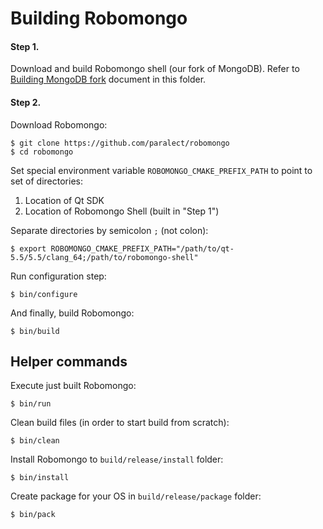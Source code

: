 Building Robomongo
==================

#### Step 1.

Download and build Robomongo shell (our fork of MongoDB). 
Refer to [Building MongoDB fork](BuildingMongoDB.md) document in this folder.

#### Step 2.

Download Robomongo: 

    $ git clone https://github.com/paralect/robomongo
    $ cd robomongo

Set special environment variable `ROBOMONGO_CMAKE_PREFIX_PATH` to point to set of 
directories:

1. Location of Qt SDK
2. Location of Robomongo Shell (built in "Step 1")

Separate directories by semicolon `;` (not colon):

    $ export ROBOMONGO_CMAKE_PREFIX_PATH="/path/to/qt-5.5/5.5/clang_64;/path/to/robomongo-shell"
    
Run configuration step:
    
    $ bin/configure 
    
And finally, build Robomongo:
    
    $ bin/build 
    
## Helper commands

Execute just built Robomongo:

    $ bin/run
    
Clean build files (in order to start build from scratch):

    $ bin/clean
    
Install Robomongo to `build/release/install` folder:

    $ bin/install
    
Create package for your OS in `build/release/package` folder:

    $ bin/pack
    